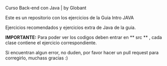 Curso Back-end con Java | by Globant

Este es un repositorio con los ejercicios de la Guia Intro JAVA

Ejercicios recomendados y ejercicios extra de Java de la guia.

**IMPORTANTE:**
Para poder ver los codigos deben entrar en ** src ** , cada clase contiene el ejercicio correspondiente.

Si encuentran algun error, no duden, por favor hacer un pull request para corregirlo, muchass gracias :)
